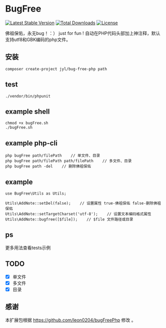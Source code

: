 BugFree
=========

[![Latest Stable Version](https://poser.pugx.org/jyl/bug-free-php/v/stable)](https://packagist.org/packages/jyl/bug-free-php)
[![Total Downloads](https://poser.pugx.org/jyl/bug-free-php/downloads)](https://packagist.org/packages/jyl/bug-free-php)
[![License](https://poser.pugx.org/jyl/bug-free-php/license)](https://packagist.org/packages/jyl/bug-free-php)

佛祖保佑，永无bug！：） just for fun !
自动在PHP代码头部加上神注释，默认支持utf8和GBK编码的php文件。

## 安装
    composer create-project jyl/bug-free-php path 

## test
    ./vendor/bin/phpunit
    
## example shell
    chmod +x bugFree.sh
    ./bugFree.sh

## example php-cli
    php bugFree path/filePath    // 单文件、目录
    php bugFree path/filePath path/filePath    // 多文件、目录
    php bugFree path -del    // 删除佛祖保佑
    
## example
    use BugFree\Utils as Utils;
    
    Utils\AddNote::setDel(false);    // 设置属性 true-佛祖保佑 false-删除佛祖保佑
    Utils\AddNote::setTargetCharset('utf-8');    // 设置文本编码格式属性
    Utils\AddNote::bugfree([$file]);    // $file 文件路径或目录  

## ps
更多用法查看tests示例

## TODO

- [x] 单文件
- [x] 多文件
- [x] 目录

## 感谢
本扩展包根据 https://github.com/leon0204/bugFreePhp 修改 。
